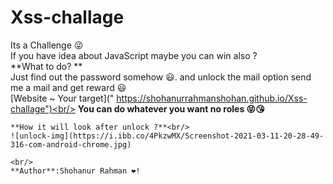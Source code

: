 # Xss-challage
 Its a Challenge 😜 <br/> If you have idea about JavaScript maybe you can win also ?
<br/>**What to do? **<br/>
Just find out the password somehow 😃. and unlock the mail option send me a mail and get reward 😃
<br/>
[Website ~ Your target](" https://shohanurrahmanshohan.github.io/Xss-challage")<br/>
**You can do whatever you want no roles 😝😘**<br/>
~~~~~~~~~~.         .~~~~~~~~~~~~~~~
**How it will look after unlock ?**<br/>
![unlock-img](https://i.ibb.co/4PkzwMX/Screenshot-2021-03-11-20-28-49-316-com-android-chrome.jpg)

<br/> 
**Author**:Shohanur Rahman ❤️!
